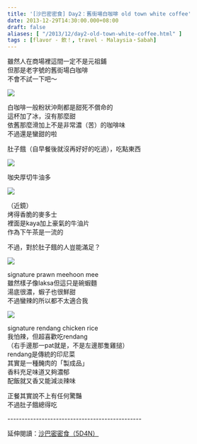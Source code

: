 ```yaml
---
title: '[沙巴密密食] Day2：舊街場白咖啡 old town white coffee'
date: 2013-12-29T14:30:00.000+08:00
draft: false
aliases: [ "/2013/12/day2-old-town-white-coffee.html" ]
tags : [flavor - 飲！, travel - Malaysia・Sabah]
---
```


雖然人在商場裡這間一定不是元祖鋪  
但那是老字號的舊街場白咖啡  
不會不試一下吧～  

![](/images/sabah2c.jpg)

白咖啡一般粉狀沖劑都是甜死不償命的  
這杯加了冰，沒有那麼甜  
依舊那麼滑加上不是非常濃（苦）的咖啡味  
不過還是蠻甜的啦  
  
肚子餓（自早餐後就沒再好好的吃過），吃點東西  

![](/images/sabah2c1.jpg)

咖央厚切牛油多  

![](/images/sabah2c2.jpg)

（近鏡）  
烤得香脆的麥多士  
裡面是kaya加上豪氣的牛油片  
作為下午茶是一流的  
  
不過，對於肚子餓的人豈能滿足？  

![](/images/sabah2c3.jpg)

signature prawn meehoon mee  
雖然樣子像laksa但這只是碗蝦麵  
湯底很濃，蝦子也很鮮甜  
不過蠻辣的所以都不太適合我  

![](/images/sabah2c4.jpg)

signature rendang chicken rice  
我怕辣，但超喜歡吃rendang  
（右手邊那一pat就是，不是左邊那隻雞搥）  
rendang是傳統的印尼菜  
其實是一種醃肉的「製成品」  
香料充足味道又夠濃郁  
配飯就又香又能減淡辣味  
  
  
  
正餐其實說不上有任何驚豔  
不過肚子餓總得吃  
  
\-----------------------------------------------  
  
延伸閱讀：[沙巴密密食（5D4N）](https://hidie.net/sabah5d4n/)
